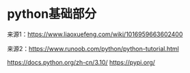 # python基础部分

来源1：https://www.liaoxuefeng.com/wiki/1016959663602400

来源2：https://www.runoob.com/python/python-tutorial.html


https://docs.python.org/zh-cn/3.10/
https://pypi.org/
